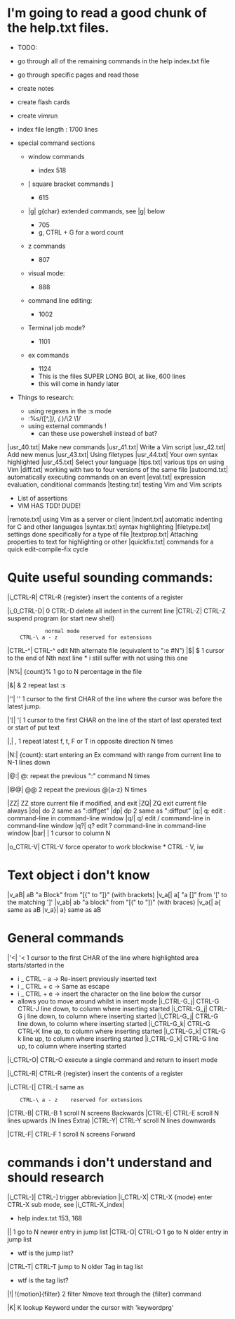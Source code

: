 # I'm going to read a good chunk of the help.txt files.
* TODO:
* go through all of the remaining commands in the help index.txt file
* go through specific pages and read those
* create notes
* create flash cards
* create vimrun

* index file length : 1700 lines

* special command sections
    * window commands
        * index 518

    * [ square bracket commands ]
        * 615

    * |g|		g{char}		   extended commands, see |g| below
        * 705
        * g, CTRL + G for a word count

    * z commands
        * 807

    * visual mode:
        * 888

    * command line editing:
        * 1002


    * Terminal job mode?
        * 1101

    * ex commands
        * 1124
        * This is the files SUPER LONG BOI, at like, 600 lines
        * this will come in handy later

* Things to research:
    * using regexes in the :s mode
    * :%s/\([^,]*\), \(.*\)/\2 \1/
    * using external commands !
        * can these use powershell instead of bat?

|usr_40.txt|  Make new commands
|usr_41.txt|  Write a Vim script
|usr_42.txt|  Add new menus
|usr_43.txt|  Using filetypes
|usr_44.txt|  Your own syntax highlighted
|usr_45.txt|  Select your language
|tips.txt|	various tips on using Vim
|diff.txt|	working with two to four versions of the same file
|autocmd.txt|	automatically executing commands on an event
|eval.txt|	expression evaluation, conditional commands
|testing.txt|	testing Vim and Vim scripts
* List of assertions
* VIM HAS TDD! DUDE!

|remote.txt|	using Vim as a server or client
|indent.txt|	automatic indenting for C and other languages
|syntax.txt|	syntax highlighting
|filetype.txt|	settings done specifically for a type of file
|textprop.txt|	Attaching properties to text for highlighting or other
|quickfix.txt|	commands for a quick edit-compile-fix cycle

# Quite useful sounding commands:
|i_CTRL-R|	CTRL-R {register}
				insert the contents of a register


|i_0_CTRL-D|	0 CTRL-D	delete all indent in the current line
|CTRL-Z|	CTRL-Z		   suspend program (or start new shell)

                normal mode
		CTRL-\ a - z	   reserved for extensions

|CTRL-^|	CTRL-^		   edit Nth alternate file (equivalent to
				   ":e #N")
|$|		$		1  cursor to the end of Nth next line
    * i still suffer with not using this one

|N%|		{count}%	1  go to N percentage in the file

|&|		&		2  repeat last :s

|''|		''		1  cursor to the first CHAR of the line where
				   the cursor was before the latest jump.

|'[|		'[		1  cursor to the first CHAR on the line of the
				   start of last operated text or start of put
				   text

|,|		,		1  repeat latest f, t, F or T in opposite
				   direction N times

|N:|		{count}:	   start entering an Ex command with range
				   from current line to N-1 lines down

|@:|		@:		   repeat the previous ":" command N times

|@@|		@@		2  repeat the previous @{a-z} N times

|ZZ|		ZZ		   store current file if modified, and exit
|ZQ|		ZQ		   exit current file always
|do|		do		2  same as ":diffget"
|dp|		dp		2  same as ":diffput"
|q:|		q:		   edit : command-line in command-line window
|q/|		q/		   edit / command-line in command-line window
|q?|		q?		   edit ? command-line in command-line window
|bar|		|		1  cursor to column N

|o_CTRL-V|	CTRL-V		force operator to work blockwise
    * CTRL - V, iw

# Text object i don't know
|v_aB|		aB		   "a Block" from "[{" to "]}" (with brackets)
|v_a[|		a[		   "a []" from '[' to the matching ']'
|v_ab|		ab		   "a block" from "[(" to "])" (with braces)
|v_a{|		a{		   same as aB
|v_a}|		a}		   same as aB

# General commands
|'<|		'<		1  cursor to the first CHAR of the line where
				   highlighted area starts/started in the


* i _ CTRL - a -> Re-insert previously inserted text
* i _ CTRL + c -> Same as escape
* i _ CTRL + e -> insert the character on the line below the cursor
* allows you to move around whilst in insert mode
    |i_CTRL-G_j|	CTRL-G CTRL-J	line down, to column where inserting started
    |i_CTRL-G_j|	CTRL-G j	line down, to column where inserting started
    |i_CTRL-G_j|	CTRL-G <Down>	line down, to column where inserting started
    |i_CTRL-G_k|	CTRL-G CTRL-K	line up, to column where inserting started
    |i_CTRL-G_k|	CTRL-G k	line up, to column where inserting started
    |i_CTRL-G_k|	CTRL-G <Up>	line up, to column where inserting started

|i_CTRL-O|	CTRL-O		execute a single command and return to insert
				mode

|i_CTRL-R|	CTRL-R {register}
				insert the contents of a register

|i_CTRL-[|	CTRL-[		same as <Esc>


		CTRL-\ a - z	reserved for extensions
|CTRL-B|	CTRL-B		1  scroll N screens Backwards
|CTRL-E|	CTRL-E		   scroll N lines upwards (N lines Extra)
|CTRL-Y|	CTRL-Y		   scroll N lines downwards

|CTRL-F|	CTRL-F		1  scroll N screens Forward
# commands i don't understand and should research
|i_CTRL-]|	CTRL-]		trigger abbreviation
|i_CTRL-X|	CTRL-X {mode}	enter CTRL-X sub mode, see |i_CTRL-X_index|
* help index.txt 153, 168

|<Tab>|		<Tab>		1  go to N newer entry in jump list
|CTRL-O|	CTRL-O		1  go to N older entry in jump list
* wtf is the jump list?

|CTRL-T|	CTRL-T		   jump to N older Tag in tag list
* wtf is the tag list?


|!|		!{motion}{filter}
				2  filter Nmove text through the {filter}
				   command

|K|		K		   lookup Keyword under the cursor with
				   'keywordprg'
